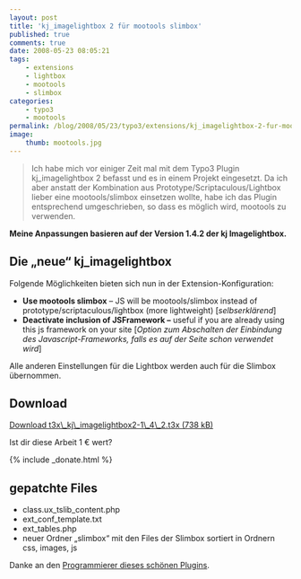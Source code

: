 ```yaml
---
layout: post
title: 'kj_imagelightbox 2 für mootools slimbox'
published: true
comments: true
date: 2008-05-23 08:05:21
tags:
    - extensions
    - lightbox
    - mootools
    - slimbox
categories:
    - typo3
    - mootools
permalink: /blog/2008/05/23/typo3/extensions/kj_imagelightbox-2-fur-mootools-slimbox
image:
    thumb: mootools.jpg
---
```

> Ich habe mich vor einiger Zeit mal mit dem Typo3 Plugin kj_imagelightbox 2 befasst und es in einem Projekt eingesetzt. Da ich aber anstatt der Kombination aus Prototype/Scriptaculous/Lightbox lieber eine mootools/slimbox einsetzen wollte, habe ich das Plugin entsprechend umgeschrieben, so dass es möglich wird, mootools zu verwenden.

**Meine Anpassungen basieren auf der Version 1.4.2 der kj Imagelightbox.**

## Die &#8222;neue&#8220; kj_imagelightbox

Folgende Möglichkeiten bieten sich nun in der Extension-Konfiguration:

  * **Use mootools slimbox** &#8211; JS will be mootools/slimbox instead of prototype/scriptaculous/lightbox (more lightweight) [_selbserklärend_]
  * **Deactivate inclusion of JSFramework &#8211;** useful if you are already using this js framework on your site [_Option zum Abschalten der Einbindung des Javascript-Frameworks, falls es auf der Seite schon verwendet wird_]

Alle anderen Einstellungen für die Lightbox werden auch für die Slimbox übernommen.

## Download

<a href="/uploads/t3x_kj_imagelightbox2-1_4_2.t3x" class="btn btn-success">
Download t3x\_kj\_imagelightbox2-1\_4\_2.t3x (738 kB)
</a>

Ist dir diese Arbeit 1 € wert?

{% include _donate.html %}

## gepatchte Files

  * class.ux\_tslib\_content.php
  * ext\_conf\_template.txt
  * ext_tables.php
  * neuer Ordner &#8222;slimbox&#8220; mit den Files der Slimbox sortiert in Ordnern css, images, js

Danke an den [Programmierer dieses schönen Plugins][2].

 [2]: http://www.typo3-tutorials.org/meine-extensions/kj-imagelightbox-v2.html "kj imagelightbox auf typo3-tutorials.de runterladen und Kudos verteilen"